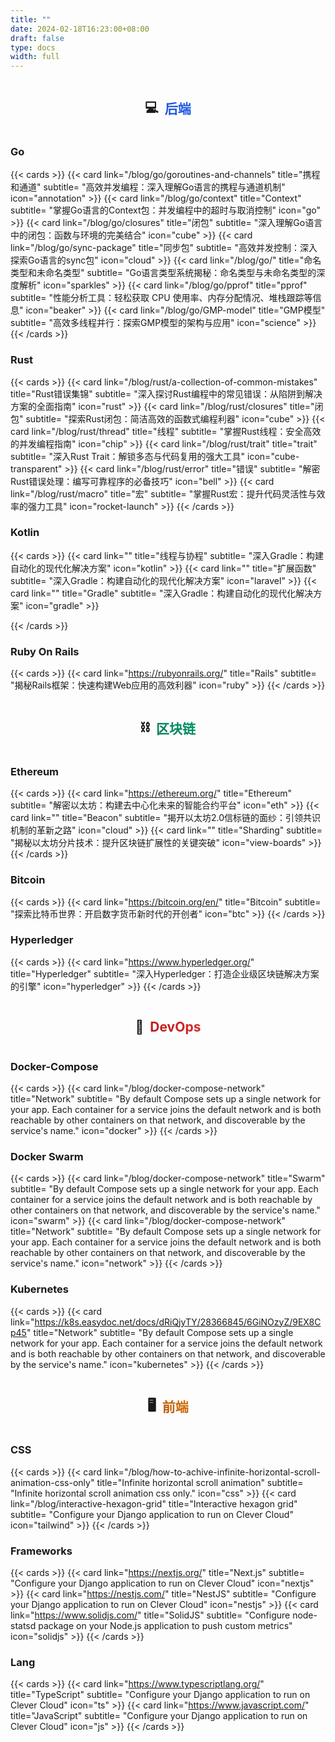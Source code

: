 ```yaml
---
title: ""
date: 2024-02-18T16:23:00+08:00
draft: false
type: docs
width: full
---
```


<!--{{< animation type="sun" >}}-->

<div style="display: flex; flex-direction: row; justify-content: center">
<h2>💻&nbsp;&nbsp;</h2>
<h2 style="background: linear-gradient(45deg, #1d4ed8, #2563eb);font-weight: bolder;background-clip: text;color: transparent;">后端</h2>
</div>

### Go
{{< cards >}}
  {{< card link="/blog/go/goroutines-and-channels" title="携程和通道" subtitle= "高效并发编程：深入理解Go语言的携程与通道机制" icon="annotation" >}}
  {{< card link="/blog/go/context" title="Context" subtitle= "掌握Go语言的Context包：并发编程中的超时与取消控制" icon="go" >}}
  {{< card link="/blog/go/closures" title="闭包" subtitle= "深入理解Go语言中的闭包：函数与环境的完美结合" icon="cube" >}}
  {{< card link="/blog/go/sync-package" title="同步包" subtitle= "高效并发控制：深入探索Go语言的sync包" icon="cloud" >}}
  {{< card link="/blog/go/" title="命名类型和未命名类型" subtitle= "Go语言类型系统揭秘：命名类型与未命名类型的深度解析" icon="sparkles" >}}
  {{< card link="/blog/go/pprof" title="pprof" subtitle= "性能分析工具：轻松获取 CPU 使用率、内存分配情况、堆栈跟踪等信息" icon="beaker" >}}
  {{< card link="/blog/go/GMP-model" title="GMP模型" subtitle= "高效多线程并行：探索GMP模型的架构与应用" icon="science" >}}
{{< /cards >}}

### Rust
{{< cards >}}
  {{< card link="/blog/rust/a-collection-of-common-mistakes" title="Rust错误集锦" subtitle= "深入探讨Rust编程中的常见错误：从陷阱到解决方案的全面指南" icon="rust" >}}
  {{< card link="/blog/rust/closures" title="闭包" subtitle= "探索Rust闭包：简洁高效的函数式编程利器" icon="cube" >}}
  {{< card link="/blog/rust/thread" title="线程" subtitle= "掌握Rust线程：安全高效的并发编程指南" icon="chip" >}}
  {{< card link="/blog/rust/trait" title="trait" subtitle= "深入Rust Trait：解锁多态与代码复用的强大工具" icon="cube-transparent" >}}
  {{< card link="/blog/rust/error" title="错误" subtitle= "解密Rust错误处理：编写可靠程序的必备技巧" icon="bell" >}}
  {{< card link="/blog/rust/macro" title="宏" subtitle= "掌握Rust宏：提升代码灵活性与效率的强力工具" icon="rocket-launch" >}}
{{< /cards >}}

### Kotlin
{{< cards >}}
  {{< card link="" title="线程与协程" subtitle= "深入Gradle：构建自动化的现代化解决方案" icon="kotlin" >}}
  {{< card link="" title="扩展函数" subtitle= "深入Gradle：构建自动化的现代化解决方案" icon="laravel" >}}
  {{< card link="" title="Gradle" subtitle= "深入Gradle：构建自动化的现代化解决方案" icon="gradle" >}}

{{< /cards >}}
### Ruby On Rails
{{< cards >}}
  {{< card link="https://rubyonrails.org/" title="Rails" subtitle= "揭秘Rails框架：快速构建Web应用的高效利器" icon="ruby" >}}
{{< /cards >}}

<div style="display: flex; flex-direction: row; justify-content: center">
<h2>⛓️&nbsp;&nbsp;</h2>
<h2 align="center" style="background: linear-gradient(45deg, #047857, #059669);font-weight: bolder;background-clip: text;color: transparent;">区块链</h2>
</div>

### Ethereum
{{< cards >}}
{{< card link="https://ethereum.org/" title="Ethereum" subtitle= "解密以太坊：构建去中心化未来的智能合约平台" icon="eth" >}}
{{< card link="" title="Beacon" subtitle= "揭开以太坊2.0信标链的面纱：引领共识机制的革新之路" icon="cloud" >}}
{{< card link="" title="Sharding" subtitle= "揭秘以太坊分片技术：提升区块链扩展性的关键突破" icon="view-boards" >}}
{{< /cards >}}

### Bitcoin
{{< cards >}}
{{< card link="https://bitcoin.org/en/" title="Bitcoin" subtitle= "探索比特币世界：开启数字货币新时代的开创者" icon="btc" >}}
{{< /cards >}}

### Hyperledger
{{< cards >}}
{{< card link="https://www.hyperledger.org/" title="Hyperledger" subtitle= "深入Hyperledger：打造企业级区块链解决方案的引擎" icon="hyperledger" >}}
{{< /cards >}}

<div style="display: flex; flex-direction: row; justify-content: center">
<h2>🤖&nbsp;&nbsp;</h2>
<h2 style="background: linear-gradient(45deg, #b91c1c, #dc2626);font-weight: bolder;background-clip: text;color: transparent;">DevOps</h2>
</div>

### <a href="https://docs.docker.com/compose/networking/" style="text-decoration:none;">Docker-Compose</a>
{{< cards >}}
{{< card link="/blog/docker-compose-network" title="Network" subtitle= "By default Compose sets up a single network for your app. Each container for a service joins the default network and is both reachable by other containers on that network, and discoverable by the service's name." icon="docker" >}}
{{< /cards >}}

### <a href="https://docs.docker.com/engine/swarm/" style="text-decoration:none;">Docker Swarm</a>
{{< cards >}}
{{< card link="/blog/docker-compose-network" title="Swarm" subtitle= "By default Compose sets up a single network for your app. Each container for a service joins the default network and is both reachable by other containers on that network, and discoverable by the service's name." icon="swarm" >}}
{{< card link="/blog/docker-compose-network" title="Network" subtitle= "By default Compose sets up a single network for your app. Each container for a service joins the default network and is both reachable by other containers on that network, and discoverable by the service's name." icon="network" >}}
{{< /cards >}}

### Kubernetes
{{< cards >}}
{{< card link="https://k8s.easydoc.net/docs/dRiQjyTY/28366845/6GiNOzyZ/9EX8Cp45" title="Network" subtitle= "By default Compose sets up a single network for your app. Each container for a service joins the default network and is both reachable by other containers on that network, and discoverable by the service's name." icon="kubernetes" >}}
{{< /cards >}}


<div style="display: flex; flex-direction: row; justify-content: center">
<h2>🖥️&nbsp;&nbsp;</h2>
<h2 style="background: linear-gradient(45deg, #b45309, #d97706);font-weight: bolder;background-clip: text;color: transparent;">前端</h2>
</div>

### CSS
{{< cards >}}
  {{< card link="/blog/how-to-achive-infinite-horizontal-scroll-animation-css-only" title="Infinite horizontal scroll animation" subtitle= "Infinite horizontal scroll animation css only." icon="css" >}}
  {{< card link="/blog/interactive-hexagon-grid" title="Interactive hexagon grid" subtitle= "Configure your Django application to run on Clever Cloud" icon="tailwind" >}}
{{< /cards >}}

### Frameworks
{{< cards >}}
  {{< card link="https://nextjs.org/" title="Next.js" subtitle= "Configure your Django application to run on Clever Cloud" icon="nextjs" >}}
  {{< card link="https://nestjs.com/" title="NestJS" subtitle= "Configure your Django application to run on Clever Cloud" icon="nestjs" >}}
  {{< card link="https://www.solidjs.com/" title="SolidJS" subtitle= "Configure node-statsd package on your Node.js application to push custom metrics" icon="solidjs" >}}
{{< /cards >}}

### Lang
{{< cards >}}
  {{< card link="https://www.typescriptlang.org/" title="TypeScript" subtitle= "Configure your Django application to run on Clever Cloud" icon="ts" >}}
  {{< card link="https://www.javascript.com/" title="JavaScript" subtitle= "Configure your Django application to run on Clever Cloud" icon="js" >}}
{{< /cards >}}
